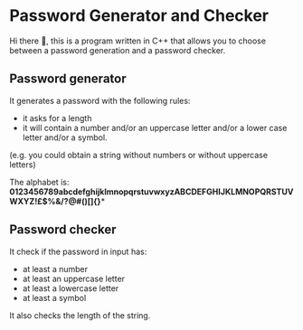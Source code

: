 # Password Generator and Checker

Hi there 👋, this is a program written in C++ that allows you to choose between a password generation and a password checker.

## Password generator
It generates a password with the following rules:
- it asks for a length
- it will contain a number and/or an uppercase letter and/or a lower case letter and/or a symbol.

(e.g. you could obtain a string without numbers or without uppercase letters)

The alphabet is: **0123456789abcdefghijklmnopqrstuvwxyzABCDEFGHIJKLMNOPQRSTUVWXYZ!£$%&/?@#()[]{}***

## Password checker
It check if the password in input has:
- at least a number
- at least an uppercase letter
- at least a lowercase letter
- at least a symbol

It also checks the length of the string.

